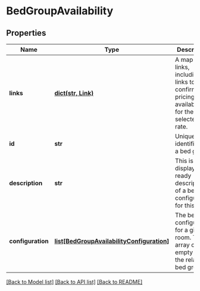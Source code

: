 # BedGroupAvailability

## Properties
Name | Type | Description | Notes
------------ | ------------- | ------------- | -------------
**links** | [**dict(str, Link)**](Link.md) | A map of links, including links to confirm pricing and availability for the selected rate. | [optional] 
**id** | **str** | Unique identifier for a bed group. | [optional] 
**description** | **str** | This is a display ready description of a bed configuration for this room. | [optional] 
**configuration** | [**list[BedGroupAvailabilityConfiguration]**](BedGroupAvailabilityConfiguration.md) | The bed configuration for a given room. This array can be empty for the related bed group. | [optional] 

[[Back to Model list]](../README.md#documentation-for-models) [[Back to API list]](../README.md#documentation-for-api-endpoints) [[Back to README]](../README.md)


